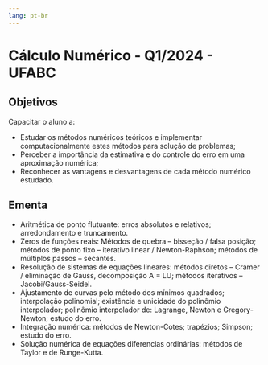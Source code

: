 ```yaml
---
lang: pt-br
---
```


# Cálculo Numérico - Q1/2024 - UFABC

## Objetivos

Capacitar o aluno a:

- Estudar os métodos numéricos teóricos e implementar computacionalmente estes métodos para solução de problemas;
- Perceber a importância da estimativa e do controle do erro em uma aproximação numérica;
- Reconhecer as vantagens e desvantagens de cada método numérico estudado.

## Ementa

- Aritmética de ponto flutuante: erros absolutos e relativos; arredondamento e truncamento.
- Zeros de funções reais: Métodos de quebra – bisseção / falsa posição; métodos de ponto fixo – iterativo linear / Newton-Raphson; métodos de múltiplos passos – secantes.
- Resolução de sistemas de equações lineares: métodos diretos – Cramer / eliminação de Gauss, decomposição A = LU; métodos iterativos – Jacobi/Gauss-Seidel.
- Ajustamento de curvas pelo método dos mínimos quadrados; interpolação polinomial; existência e unicidade do polinômio interpolador; polinômio interpolador de: Lagrange, Newton e Gregory-Newton; estudo do erro.
- Integração numérica: métodos de Newton-Cotes; trapézios; Simpson; estudo do erro.
- Solução numérica de equações diferencias ordinárias: métodos de Taylor e de Runge-Kutta.
